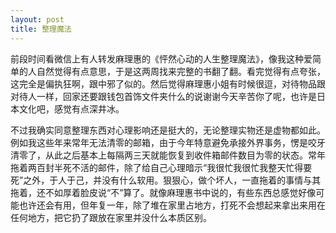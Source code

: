 ```yaml
---
layout: post
title: 整理魔法
---
```


前段时间看微信上有人转发麻理惠的《怦然心动的人生整理魔法》，像我这种爱简单的人自然觉得有点意思，于是这两周找来完整的书翻了翻。看完觉得有点夸张，这完全是偏执狂啊，跟中邪了似的。然后觉得麻理惠小姐有时候很逗，对待物品跟对待人一样，回家还要跟钱包首饰文件夹什么的说谢谢今天辛苦你了呢，也许是日本文化吧，感觉有点深井冰。

不过我确实同意整理东西对心理影响还是挺大的，无论整理实物还是虚物都如此。例如我这些年来常年无法清零的邮箱，由于今年特意避免承接外界事务，愣是咬牙清零了，从此之后基本上每隔两三天就能恢复到收件箱邮件数目为零的状态。常年拖着两百封半死不活的邮件，除了给自己心理暗示“我很忙我很忙我整天忙得要死”之外，于人于己，并没有什么软用。狠狠心，做个坏人，一直拖着的事情与其拖着，还不如厚着脸皮说“不”算了。就像麻理惠书中说的，有些东西总感觉好像可能也许还会有用，但年复一年，除了堆在家里占地方，打死不会想起来拿出来用在任何地方，把它扔了跟放在家里并没什么本质区别。

